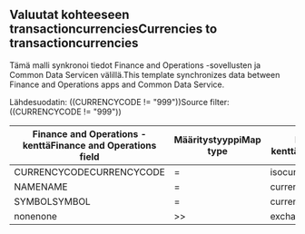 ## <a name="currencies-to-transactioncurrencies"></a><span data-ttu-id="5ab6d-101">Valuutat kohteeseen transactioncurrencies</span><span class="sxs-lookup"><span data-stu-id="5ab6d-101">Currencies to transactioncurrencies</span></span>

<span data-ttu-id="5ab6d-102">Tämä malli synkronoi tiedot Finance and Operations -sovellusten ja Common Data Servicen välillä.</span><span class="sxs-lookup"><span data-stu-id="5ab6d-102">This template synchronizes data between Finance and Operations apps and Common Data Service.</span></span>

<span data-ttu-id="5ab6d-103">Lähdesuodatin: ((CURRENCYCODE != "999"))</span><span class="sxs-lookup"><span data-stu-id="5ab6d-103">Source filter: ((CURRENCYCODE != "999"))</span></span>

<span data-ttu-id="5ab6d-104">Finance and Operations -kenttä</span><span class="sxs-lookup"><span data-stu-id="5ab6d-104">Finance and Operations field</span></span> | <span data-ttu-id="5ab6d-105">Määritystyyppi</span><span class="sxs-lookup"><span data-stu-id="5ab6d-105">Map type</span></span> | <span data-ttu-id="5ab6d-106">Muu Dynamics 365 -kenttä</span><span class="sxs-lookup"><span data-stu-id="5ab6d-106">Other Dynamics 365 field</span></span> | <span data-ttu-id="5ab6d-107">Oletusarvo</span><span class="sxs-lookup"><span data-stu-id="5ab6d-107">Default value</span></span>
---|---|---|---
<span data-ttu-id="5ab6d-108">CURRENCYCODE</span><span class="sxs-lookup"><span data-stu-id="5ab6d-108">CURRENCYCODE</span></span> | = | <span data-ttu-id="5ab6d-109">isocurrencycode</span><span class="sxs-lookup"><span data-stu-id="5ab6d-109">isocurrencycode</span></span> | 
<span data-ttu-id="5ab6d-110">NAME</span><span class="sxs-lookup"><span data-stu-id="5ab6d-110">NAME</span></span> | = | <span data-ttu-id="5ab6d-111">currencyname</span><span class="sxs-lookup"><span data-stu-id="5ab6d-111">currencyname</span></span> | 
<span data-ttu-id="5ab6d-112">SYMBOL</span><span class="sxs-lookup"><span data-stu-id="5ab6d-112">SYMBOL</span></span> | = | <span data-ttu-id="5ab6d-113">currencysymbol</span><span class="sxs-lookup"><span data-stu-id="5ab6d-113">currencysymbol</span></span> | 
<span data-ttu-id="5ab6d-114">none</span><span class="sxs-lookup"><span data-stu-id="5ab6d-114">none</span></span> | >> | <span data-ttu-id="5ab6d-115">exchangerate</span><span class="sxs-lookup"><span data-stu-id="5ab6d-115">exchangerate</span></span> | <span data-ttu-id="5ab6d-116">1</span><span class="sxs-lookup"><span data-stu-id="5ab6d-116">1</span></span>
